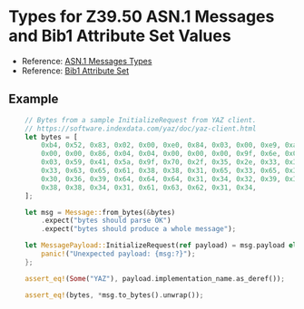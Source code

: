 # Types for Z39.50 ASN.1 Messages and Bib1 Attribute Set Values

* Reference: [ASN.1 Messages Types](https://www.loc.gov/z3950/agency/asn1.html)
* Reference: [Bib1 Attribute Set](https://www.loc.gov/z3950/agency/defns/bib1.html)

## Example

```rs
    // Bytes from a sample InitializeRequest from YAZ client.
    // https://software.indexdata.com/yaz/doc/yaz-client.html
    let bytes = [
        0xb4, 0x52, 0x83, 0x02, 0x00, 0xe0, 0x84, 0x03, 0x00, 0xe9, 0xa2, 0x85, 0x04, 0x04, 0x00,
        0x00, 0x00, 0x86, 0x04, 0x04, 0x00, 0x00, 0x00, 0x9f, 0x6e, 0x02, 0x38, 0x31, 0x9f, 0x6f,
        0x03, 0x59, 0x41, 0x5a, 0x9f, 0x70, 0x2f, 0x35, 0x2e, 0x33, 0x31, 0x2e, 0x31, 0x20, 0x63,
        0x33, 0x63, 0x65, 0x61, 0x38, 0x38, 0x31, 0x65, 0x33, 0x65, 0x37, 0x65, 0x38, 0x30, 0x62,
        0x30, 0x36, 0x39, 0x64, 0x64, 0x64, 0x31, 0x34, 0x32, 0x39, 0x39, 0x39, 0x34, 0x65, 0x35,
        0x38, 0x38, 0x34, 0x31, 0x61, 0x63, 0x62, 0x31, 0x34,
    ];

    let msg = Message::from_bytes(&bytes)
        .expect("bytes should parse OK")
        .expect("bytes should produce a whole message");

    let MessagePayload::InitializeRequest(ref payload) = msg.payload else {
        panic!("Unexpected payload: {msg:?}");
    };

    assert_eq!(Some("YAZ"), payload.implementation_name.as_deref());

    assert_eq!(bytes, *msg.to_bytes().unwrap());
```






